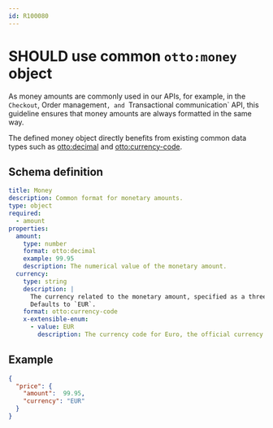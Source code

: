 ```yaml
---
id: R100080
---
```


# SHOULD use common `otto:money` object

As money amounts are commonly used in our APIs, for example, in the `Checkout`, Order management`, and `Transactional communication` API, this guideline ensures that money amounts are always formatted in the same way.

The defined money object directly benefits from existing common data types such as [otto:decimal][otto-decimal] and [otto:currency-code][otto-currency-code].

## Schema definition

```yaml
title: Money
description: Common format for monetary amounts.
type: object
required:
  - amount
properties:
  amount:
    type: number
    format: otto:decimal
    example: 99.95
    description: The numerical value of the monetary amount.
  currency:
    type: string
    description: |
      The currency related to the monetary amount, specified as a three-letter currency code as defined in ISO 4217.
      Defaults to `EUR`. 
    format: otto:currency-code
    x-extensible-enum:
      - value: EUR
        description: The currency code for Euro, the official currency of the eurozone.
```

## Example

```json
{
  "price": {
    "amount":  99.95, 
    "currency": "EUR"
  }
}
```

[otto-decimal]: ./should-use-common-otto-decimal-format.md
[otto-currency-code]: ./must-use-common-data-formats.md
